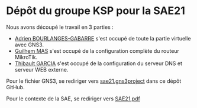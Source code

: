 # Dépôt du groupe KSP pour la SAE21

Nous avons découpé le travail en 3 parties :

- [Adrien BOURLANGES-GABARRE](https://github.com/Adrien-BOURLANGES-GABARRE/SAE21) s'est occupé de toute la partie virtuelle avec GNS3.
- [Guilhem MAS](https://github.com/guilhemmas/SAE-21) s'est occupé de la configuration complète du routeur MikroTik.
- [Thibault GARCIA](https://github.com/ThibaultGarcia/sae21) s'est occupé de la configuration du serveur DNS et serveur WEB externe.

Pour le fichier GNS3, se rediriger vers [sae21.gns3project](sae21.gns3project) dans ce dépôt GitHub.

Pour le contexte de la SAE, se rediriger vers [SAE21.pdf](SAE21.pdf)

